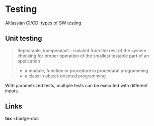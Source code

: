 # Testing

[Altlassian CI/CD: types of SW
testing](https://www.atlassian.com/continuous-delivery/software-testing/types-of-software-testing)


## Unit testing

> Repeatable, independant - isolated from the rest of the system - checking for
> proper operation of the smallest testable part of an application
>
> - a module, function or procedure in procedural programming
> - a class in object-oriented programming

With parametrized tests, multiple tests can be executed with different inputs.

<badge-wiki href='https://en.wikipedia.org/wiki/Unit_testing'></badge-wiki>

## Links

<b>tox</b> <badge-stars repo='tox-dev/tox'></badge-stars> <badge-doc
